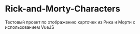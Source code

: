 # Rick-and-Morty-Characters
Тестовый проект по отображению карточек из Рика и Морти с использованием VueJS
